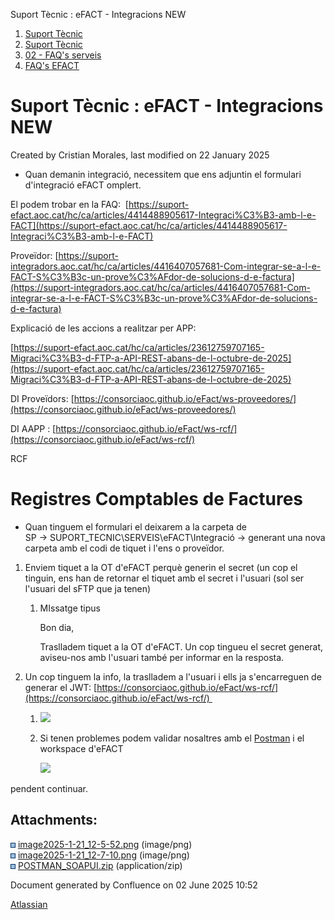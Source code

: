 Suport Tècnic : eFACT - Integracions NEW  

1.  [Suport Tècnic](index.html)
2.  [Suport Tècnic](13893782.html)
3.  [02 - FAQ's serveis](26313393.html)
4.  [FAQ's EFACT](30867754.html)

Suport Tècnic : eFACT - Integracions NEW
========================================

Created by Cristian Morales, last modified on 22 January 2025

*   Quan demanin integració, necessitem que ens adjuntin el formulari d'integració eFACT omplert. 

El podem trobar en la FAQ:  [https://suport-efact.aoc.cat/hc/ca/articles/4414488905617-Integraci%C3%B3-amb-l-e-FACT](https://suport-efact.aoc.cat/hc/ca/articles/4414488905617-Integraci%C3%B3-amb-l-e-FACT)

Proveïdor: [https://suport-integradors.aoc.cat/hc/ca/articles/4416407057681-Com-integrar-se-a-l-e-FACT-S%C3%B3c-un-prove%C3%AFdor-de-solucions-d-e-factura](https://suport-integradors.aoc.cat/hc/ca/articles/4416407057681-Com-integrar-se-a-l-e-FACT-S%C3%B3c-un-prove%C3%AFdor-de-solucions-d-e-factura)

Explicació de les accions a realitzar per APP:

[https://suport-efact.aoc.cat/hc/ca/articles/23612759707165-Migraci%C3%B3-d-FTP-a-API-REST-abans-de-l-octubre-de-2025](https://suport-efact.aoc.cat/hc/ca/articles/23612759707165-Migraci%C3%B3-d-FTP-a-API-REST-abans-de-l-octubre-de-2025)

DI Proveïdors: [https://consorciaoc.github.io/eFact/ws-proveedores/](https://consorciaoc.github.io/eFact/ws-proveedores/)

DI AAPP : [https://consorciaoc.github.io/eFact/ws-rcf/](https://consorciaoc.github.io/eFact/ws-rcf/)

RCF

Registres Comptables de Factures 
=================================

  

  

*   Quan tinguem el formulari el deixarem a la carpeta de SP → SUPORT\_TECNIC\\SERVEIS\\eFACT\\Integració → generant una nova carpeta amb el codi de tiquet i l'ens o proveïdor.

1.  Enviem tiquet a la OT d'eFACT perquè generin el secret (un cop el tinguin, ens han de retornar el tiquet amb el secret i l'usuari (sol ser l'usuari del sFTP que ja tenen)  
    1.  MIssatge tipus
        
        Bon dia,
        
        Traslladem tiquet a la OT d'eFACT. Un cop tingueu el secret generat, aviseu-nos amb l'usuari també per informar en la resposta.
        
2.  Un cop tinguem la info, la traslladem a l'usuari i ells ja s'encarreguen de generar el JWT: [https://consorciaoc.github.io/eFact/ws-rcf/](https://consorciaoc.github.io/eFact/ws-rcf/) 
    1.  ![](attachments/118555122/118555123.png)
    2.  Si tenen problemes podem validar nosaltres amb el [Postman](attachments/118555122/118555131.zip) i el workspace d'eFACT
        
        ![](attachments/118555122/118555124.png)
        

pendent continuar.

  

  

  

Attachments:
------------

![](images/icons/bullet_blue.gif) [image2025-1-21\_12-5-52.png](attachments/118555122/118555123.png) (image/png)  
![](images/icons/bullet_blue.gif) [image2025-1-21\_12-7-10.png](attachments/118555122/118555124.png) (image/png)  
![](images/icons/bullet_blue.gif) [POSTMAN\_SOAPUI.zip](attachments/118555122/118555131.zip) (application/zip)  

Document generated by Confluence on 02 June 2025 10:52

[Atlassian](http://www.atlassian.com/)